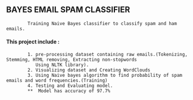 ## BAYES EMAIL SPAM CLASSIFIER
            Training Naive Bayes classifier to classify spam and ham emails.
            
#### This project include : 
            1. pre-processing dataset containing raw emails.(Tokenizing, Stemming, HTML removing, Extracting non-stopwords 
               Using NLTK library).
            2. Visualizing dataset and Creating WordClouds
            3. Using Naive bayes algorithm to find probability of spam emails and word frequencies.(Training)
            4. Testing and Evaluating model.
            **  Model has accuracy of 97.7%
